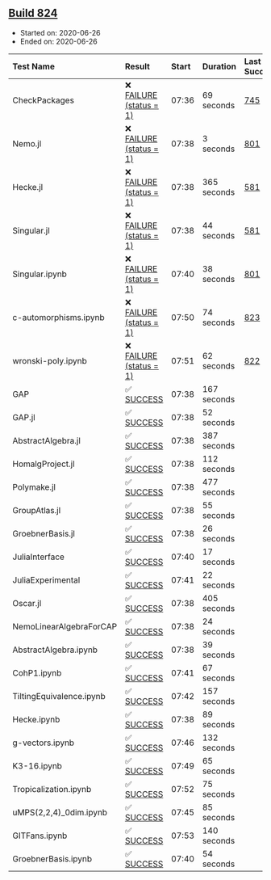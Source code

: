 ## [Build 824](https://oscarci.mathematik.uni-kl.de/job/oscar-julia-1.4/824/)

* Started on: 2020-06-26
* Ended on: 2020-06-26

| Test Name    | Result | Start | Duration | Last Success | First Failure |
|:-------------|:-------|:------|:---------|:-------------|:--------------|
| CheckPackages | ❌ [FAILURE (status = 1)](https://oscarci.mathematik.uni-kl.de/job/oscar-julia-1.4/824/artifact/logs/build-824/CheckPackages.log) | 07:36 | 69 seconds | [745](https://oscarci.mathematik.uni-kl.de/job/oscar-julia-1.4/745/) | [746](https://oscarci.mathematik.uni-kl.de/job/oscar-julia-1.4/746/) |
| Nemo.jl | ❌ [FAILURE (status = 1)](https://oscarci.mathematik.uni-kl.de/job/oscar-julia-1.4/824/artifact/logs/build-824/Nemo.jl.log) | 07:38 | 3 seconds | [801](https://oscarci.mathematik.uni-kl.de/job/oscar-julia-1.4/801/) | [802](https://oscarci.mathematik.uni-kl.de/job/oscar-julia-1.4/802/) |
| Hecke.jl | ❌ [FAILURE (status = 1)](https://oscarci.mathematik.uni-kl.de/job/oscar-julia-1.4/824/artifact/logs/build-824/Hecke.jl.log) | 07:38 | 365 seconds | [581](https://oscarci.mathematik.uni-kl.de/job/oscar-julia-1.4/581/) | [582](https://oscarci.mathematik.uni-kl.de/job/oscar-julia-1.4/582/) |
| Singular.jl | ❌ [FAILURE (status = 1)](https://oscarci.mathematik.uni-kl.de/job/oscar-julia-1.4/824/artifact/logs/build-824/Singular.jl.log) | 07:38 | 44 seconds | [581](https://oscarci.mathematik.uni-kl.de/job/oscar-julia-1.4/581/) | [582](https://oscarci.mathematik.uni-kl.de/job/oscar-julia-1.4/582/) |
| Singular.ipynb | ❌ [FAILURE (status = 1)](https://oscarci.mathematik.uni-kl.de/job/oscar-julia-1.4/824/artifact/logs/build-824/Singular.ipynb.log) | 07:40 | 38 seconds | [801](https://oscarci.mathematik.uni-kl.de/job/oscar-julia-1.4/801/) | [802](https://oscarci.mathematik.uni-kl.de/job/oscar-julia-1.4/802/) |
| c-automorphisms.ipynb | ❌ [FAILURE (status = 1)](https://oscarci.mathematik.uni-kl.de/job/oscar-julia-1.4/824/artifact/logs/build-824/c-automorphisms.ipynb.log) | 07:50 | 74 seconds | [823](https://oscarci.mathematik.uni-kl.de/job/oscar-julia-1.4/823/) | [824](https://oscarci.mathematik.uni-kl.de/job/oscar-julia-1.4/824/) |
| wronski-poly.ipynb | ❌ [FAILURE (status = 1)](https://oscarci.mathematik.uni-kl.de/job/oscar-julia-1.4/824/artifact/logs/build-824/wronski-poly.ipynb.log) | 07:51 | 62 seconds | [822](https://oscarci.mathematik.uni-kl.de/job/oscar-julia-1.4/822/) | [823](https://oscarci.mathematik.uni-kl.de/job/oscar-julia-1.4/823/) |
| GAP | ✅ [SUCCESS](https://oscarci.mathematik.uni-kl.de/job/oscar-julia-1.4/824/artifact/logs/build-824/GAP.log) | 07:38 | 167 seconds |  |  |
| GAP.jl | ✅ [SUCCESS](https://oscarci.mathematik.uni-kl.de/job/oscar-julia-1.4/824/artifact/logs/build-824/GAP.jl.log) | 07:38 | 52 seconds |  |  |
| AbstractAlgebra.jl | ✅ [SUCCESS](https://oscarci.mathematik.uni-kl.de/job/oscar-julia-1.4/824/artifact/logs/build-824/AbstractAlgebra.jl.log) | 07:38 | 387 seconds |  |  |
| HomalgProject.jl | ✅ [SUCCESS](https://oscarci.mathematik.uni-kl.de/job/oscar-julia-1.4/824/artifact/logs/build-824/HomalgProject.jl.log) | 07:38 | 112 seconds |  |  |
| Polymake.jl | ✅ [SUCCESS](https://oscarci.mathematik.uni-kl.de/job/oscar-julia-1.4/824/artifact/logs/build-824/Polymake.jl.log) | 07:38 | 477 seconds |  |  |
| GroupAtlas.jl | ✅ [SUCCESS](https://oscarci.mathematik.uni-kl.de/job/oscar-julia-1.4/824/artifact/logs/build-824/GroupAtlas.jl.log) | 07:38 | 55 seconds |  |  |
| GroebnerBasis.jl | ✅ [SUCCESS](https://oscarci.mathematik.uni-kl.de/job/oscar-julia-1.4/824/artifact/logs/build-824/GroebnerBasis.jl.log) | 07:38 | 26 seconds |  |  |
| JuliaInterface | ✅ [SUCCESS](https://oscarci.mathematik.uni-kl.de/job/oscar-julia-1.4/824/artifact/logs/build-824/JuliaInterface.log) | 07:40 | 17 seconds |  |  |
| JuliaExperimental | ✅ [SUCCESS](https://oscarci.mathematik.uni-kl.de/job/oscar-julia-1.4/824/artifact/logs/build-824/JuliaExperimental.log) | 07:41 | 22 seconds |  |  |
| Oscar.jl | ✅ [SUCCESS](https://oscarci.mathematik.uni-kl.de/job/oscar-julia-1.4/824/artifact/logs/build-824/Oscar.jl.log) | 07:38 | 405 seconds |  |  |
| NemoLinearAlgebraForCAP | ✅ [SUCCESS](https://oscarci.mathematik.uni-kl.de/job/oscar-julia-1.4/824/artifact/logs/build-824/NemoLinearAlgebraForCAP.log) | 07:38 | 24 seconds |  |  |
| AbstractAlgebra.ipynb | ✅ [SUCCESS](https://oscarci.mathematik.uni-kl.de/job/oscar-julia-1.4/824/artifact/logs/build-824/AbstractAlgebra.ipynb.log) | 07:38 | 39 seconds |  |  |
| CohP1.ipynb | ✅ [SUCCESS](https://oscarci.mathematik.uni-kl.de/job/oscar-julia-1.4/824/artifact/logs/build-824/CohP1.ipynb.log) | 07:41 | 67 seconds |  |  |
| TiltingEquivalence.ipynb | ✅ [SUCCESS](https://oscarci.mathematik.uni-kl.de/job/oscar-julia-1.4/824/artifact/logs/build-824/TiltingEquivalence.ipynb.log) | 07:42 | 157 seconds |  |  |
| Hecke.ipynb | ✅ [SUCCESS](https://oscarci.mathematik.uni-kl.de/job/oscar-julia-1.4/824/artifact/logs/build-824/Hecke.ipynb.log) | 07:38 | 89 seconds |  |  |
| g-vectors.ipynb | ✅ [SUCCESS](https://oscarci.mathematik.uni-kl.de/job/oscar-julia-1.4/824/artifact/logs/build-824/g-vectors.ipynb.log) | 07:46 | 132 seconds |  |  |
| K3-16.ipynb | ✅ [SUCCESS](https://oscarci.mathematik.uni-kl.de/job/oscar-julia-1.4/824/artifact/logs/build-824/K3-16.ipynb.log) | 07:49 | 65 seconds |  |  |
| Tropicalization.ipynb | ✅ [SUCCESS](https://oscarci.mathematik.uni-kl.de/job/oscar-julia-1.4/824/artifact/logs/build-824/Tropicalization.ipynb.log) | 07:52 | 75 seconds |  |  |
| uMPS(2,2,4)_0dim.ipynb | ✅ [SUCCESS](https://oscarci.mathematik.uni-kl.de/job/oscar-julia-1.4/824/artifact/logs/build-824/uMPS-2-2-4-_0dim.ipynb.log) | 07:45 | 85 seconds |  |  |
| GITFans.ipynb | ✅ [SUCCESS](https://oscarci.mathematik.uni-kl.de/job/oscar-julia-1.4/824/artifact/logs/build-824/GITFans.ipynb.log) | 07:53 | 140 seconds |  |  |
| GroebnerBasis.ipynb | ✅ [SUCCESS](https://oscarci.mathematik.uni-kl.de/job/oscar-julia-1.4/824/artifact/logs/build-824/GroebnerBasis.ipynb.log) | 07:40 | 54 seconds |  |  |
